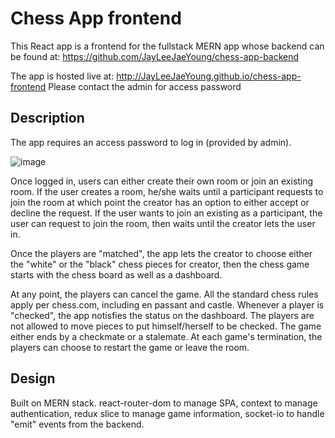 # Chess App frontend

This React app is a frontend for the fullstack MERN app whose backend can be found at:
https://github.com/JayLeeJaeYoung/chess-app-backend

The app is hosted live at: http://JayLeeJaeYoung.github.io/chess-app-frontend
Please contact the admin for access password

## Description

The app requires an access password to log in (provided by admin).

![image](https://user-images.githubusercontent.com/28867941/145312969-87131d79-8d85-40a3-827b-a010a53abc08.png)

Once logged in, users can either create their own room or join an existing room.
If the user creates a room, he/she waits until a participant requests to join the room at which point the creator has an option to either accept or decline the request.
If the user wants to join an existing as a participant, the user can request to join the room, then waits until the creator lets the user in.

Once the players are "matched", the app lets the creator to choose either the "white" or the "black" chess pieces for creator, then the chess game starts with the chess board as well as a dashboard.

At any point, the players can cancel the game. All the standard chess rules apply per chess.com, including en passant and castle. Whenever a player is "checked", the app notisfies the status on the dashboard. The players are not allowed to move pieces to put himself/herself to be checked. The game either ends by a checkmate or a stalemate. At each game's termination, the players can choose to restart the game or leave the room.

## Design

Built on MERN stack.
react-router-dom to manage SPA, context to manage authentication, redux slice to manage game information, socket-io to handle "emit" events from the backend.
